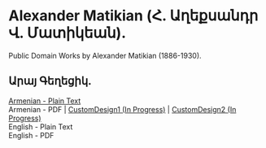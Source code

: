 # Alexander Matikian (Հ. Աղեքսանդր Վ. Մատիկեան).

Public Domain Works by Alexander Matikian (1886-1930).

## Արայ Գեղեցիկ.

[Armenian - Plain Text](aray-the-handsome/full-text-armenian.md)  
Armenian - PDF | [CustomDesign1 (In Progress)](https://cdn.solaranamnesis.com/AlexanderMatikian/matikian_ara_1930_armenian_custom01.pdf) | [CustomDesign2 (In Progress)](https://cdn.solaranamnesis.com/AlexanderMatikian/matikian_ara_1930_armenian_custom02.pdf)  
English - Plain Text  
English - PDF  
